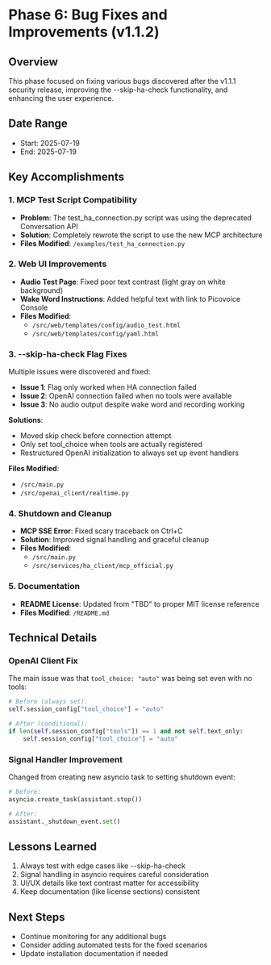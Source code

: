 # Phase 6: Bug Fixes and Improvements (v1.1.2)

## Overview
This phase focused on fixing various bugs discovered after the v1.1.1 security release, improving the --skip-ha-check functionality, and enhancing the user experience.

## Date Range
- Start: 2025-07-19
- End: 2025-07-19

## Key Accomplishments

### 1. MCP Test Script Compatibility
- **Problem**: The test_ha_connection.py script was using the deprecated Conversation API
- **Solution**: Completely rewrote the script to use the new MCP architecture
- **Files Modified**: `/examples/test_ha_connection.py`

### 2. Web UI Improvements
- **Audio Test Page**: Fixed poor text contrast (light gray on white background)
- **Wake Word Instructions**: Added helpful text with link to Picovoice Console
- **Files Modified**: 
  - `/src/web/templates/config/audio_test.html`
  - `/src/web/templates/config/yaml.html`

### 3. --skip-ha-check Flag Fixes
Multiple issues were discovered and fixed:
- **Issue 1**: Flag only worked when HA connection failed
- **Issue 2**: OpenAI connection failed when no tools were available
- **Issue 3**: No audio output despite wake word and recording working

**Solutions**:
- Moved skip check before connection attempt
- Only set tool_choice when tools are actually registered
- Restructured OpenAI initialization to always set up event handlers

**Files Modified**:
- `/src/main.py`
- `/src/openai_client/realtime.py`

### 4. Shutdown and Cleanup
- **MCP SSE Error**: Fixed scary traceback on Ctrl+C
- **Solution**: Improved signal handling and graceful cleanup
- **Files Modified**: 
  - `/src/main.py`
  - `/src/services/ha_client/mcp_official.py`

### 5. Documentation
- **README License**: Updated from "TBD" to proper MIT license reference
- **Files Modified**: `/README.md`

## Technical Details

### OpenAI Client Fix
The main issue was that `tool_choice: "auto"` was being set even with no tools:
```python
# Before (always set):
self.session_config["tool_choice"] = "auto"

# After (conditional):
if len(self.session_config["tools"]) == 1 and not self.text_only:
    self.session_config["tool_choice"] = "auto"
```

### Signal Handler Improvement
Changed from creating new asyncio task to setting shutdown event:
```python
# Before:
asyncio.create_task(assistant.stop())

# After:
assistant._shutdown_event.set()
```

## Lessons Learned
1. Always test with edge cases like --skip-ha-check
2. Signal handling in asyncio requires careful consideration
3. UI/UX details like text contrast matter for accessibility
4. Keep documentation (like license sections) consistent

## Next Steps
- Continue monitoring for any additional bugs
- Consider adding automated tests for the fixed scenarios
- Update installation documentation if needed